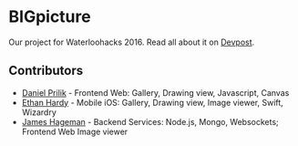 # BIGpicture

Our project for Waterloohacks 2016. Read all about it on [Devpost](http://devpost.com/software/bigpicture).

## Contributors

- [Daniel Prilik](https://github.com/daniel5151) - Frontend Web: Gallery, Drawing view, Javascript, Canvas
- [Ethan Hardy](https://github.com/ethan-hardy) - Mobile iOS: Gallery, Drawing view, Image viewer, Swift, Wizardry
- [James Hageman](https://github.com/JamesHageman/) - Backend Services: Node.js, Mongo, Websockets; Frontend Web Image viewer
